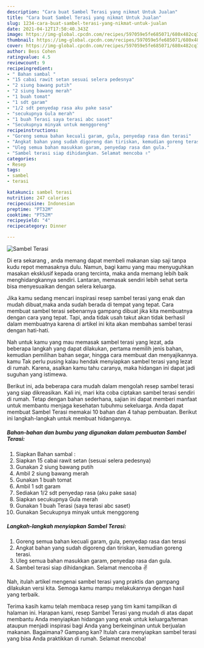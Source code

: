 ```yaml
---
description: "Cara buat Sambel Terasi yang nikmat Untuk Jualan"
title: "Cara buat Sambel Terasi yang nikmat Untuk Jualan"
slug: 1234-cara-buat-sambel-terasi-yang-nikmat-untuk-jualan
date: 2021-04-12T17:50:40.343Z
image: https://img-global.cpcdn.com/recipes/597059e5fe685071/680x482cq70/sambel-terasi-foto-resep-utama.jpg
thumbnail: https://img-global.cpcdn.com/recipes/597059e5fe685071/680x482cq70/sambel-terasi-foto-resep-utama.jpg
cover: https://img-global.cpcdn.com/recipes/597059e5fe685071/680x482cq70/sambel-terasi-foto-resep-utama.jpg
author: Bess Cohen
ratingvalue: 4.5
reviewcount: 9
recipeingredient:
- " Bahan sambal "
- "15 cabai rawit setan sesuai selera pedesnya"
- "2 siung bawang putih"
- "2 siung bawang merah"
- "1 buah tomat"
- "1 sdt garam"
- "1/2 sdt penyedap rasa aku pake sasa"
- "secukupnya Gula merah"
- "1 buah Terasi saya terasi abc saset"
- "Secukupnya minyak untuk menggoreng"
recipeinstructions:
- "Goreng semua bahan kecuali garam, gula, penyedap rasa dan terasi"
- "Angkat bahan yang sudah digoreng dan tiriskan, kemudian goreng terasi."
- "Uleg semua bahan masukkan garam, penyedap rasa dan gula."
- "Sambel terasi siap dihidangkan. Selamat mencoba ✌️"
categories:
- Resep
tags:
- sambel
- terasi

katakunci: sambel terasi 
nutrition: 247 calories
recipecuisine: Indonesian
preptime: "PT32M"
cooktime: "PT52M"
recipeyield: "4"
recipecategory: Dinner

---
```



![Sambel Terasi](https://img-global.cpcdn.com/recipes/597059e5fe685071/680x482cq70/sambel-terasi-foto-resep-utama.jpg)

Di era  sekarang , anda memang dapat membeli makanan siap saji tanpa kudu repot memasaknya dulu. Namun, bagi kamu yang mau menyuguhkan masakan eksklusif kepada orang tercinta, maka anda memang lebih baik menghidangkannya sendiri. Lantaran, memasak sendiri lebih sehat serta bisa menyesuaikan dengan selera keluarga.

Jika kamu sedang mencari inspirasi resep sambel terasi yang enak dan mudah dibuat,maka anda sudah berada di tempat yang tepat. Cara membuat sambel terasi  sebenarnya gampang dibuat jika kita membuatnya dengan cara yang tepat. Tapi, anda tidak usah takut akan tidak berhasil dalam membuatnya 
karena di artikel ini kita akan membahas sambel terasi dengan hati-hati.  



Nah untuk kamu yang mau memasak sambel terasi yang lezat, ada beberapa langkah yang dapat dilakukan, pertama memilih jenis bahan, kemudian pemilihan bahan segar, hingga cara membuat dan menyajikannya. kamu Tak perlu pusing kalau hendak menyiapkan sambel terasi yang lezat di rumah. Karena, asalkan kamu  tahu caranya, maka hidangan ini dapat jadi suguhan yang istimewa.

Berikut ini, ada beberapa cara mudah dalam mengolah resep sambel terasi yang siap dikreasikan. Kali ini, mari kita coba ciptakan sambel terasi sendiri di rumah. Tetap dengan bahan sederhana, sajian ini dapat memberi manfaat untuk membantu menjaga kesehatan tubuhmu sekeluarga. Anda dapat membuat Sambel Terasi memakai 10 bahan dan 4 tahap pembuatan. Berikut ini langkah-langkah untuk membuat hidangannya.

<!--inarticleads1-->

##### Bahan-bahan dan bumbu yang digunakan dalam pembuatan Sambel Terasi:

1. Siapkan  Bahan sambal :
1. Siapkan 15 cabai rawit setan (sesuai selera pedesnya)
1. Gunakan 2 siung bawang putih
1. Ambil 2 siung bawang merah
1. Gunakan 1 buah tomat
1. Ambil 1 sdt garam
1. Sediakan 1/2 sdt penyedap rasa (aku pake sasa)
1. Siapkan secukupnya Gula merah
1. Gunakan 1 buah Terasi (saya terasi abc saset)
1. Gunakan Secukupnya minyak untuk menggoreng




<!--inarticleads2-->

##### Langkah-langkah menyiapkan Sambel Terasi:

1. Goreng semua bahan kecuali garam, gula, penyedap rasa dan terasi
1. Angkat bahan yang sudah digoreng dan tiriskan, kemudian goreng terasi.
1. Uleg semua bahan masukkan garam, penyedap rasa dan gula.
1. Sambel terasi siap dihidangkan. Selamat mencoba ✌️




Nah, itulah artikel mengenai  sambel terasi  yang praktis dan gampang dilakukan versi kita. Semoga kamu mampu melakukannya dengan hasil yang terbaik. 

Terima kasih kamu telah membaca resep yang tim kami tampilkan di halaman ini. Harapan kami, resep  Sambel Terasi yang mudah di atas dapat membantu Anda menyiapkan hidangan yang enak untuk keluarga/teman ataupun menjadi inspirasi bagi Anda yang berkeinginan untuk berjualan makanan. Bagaimana? Gampang kan? Itulah cara menyiapkan sambel terasi yang bisa Anda praktikkan di rumah. Selamat mencoba!

